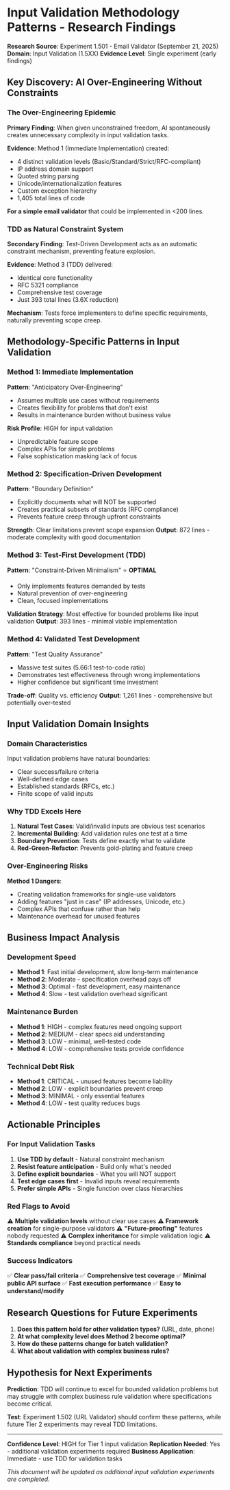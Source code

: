 # Input Validation Methodology Patterns - Research Findings

**Research Source**: Experiment 1.501 - Email Validator (September 21, 2025)
**Domain**: Input Validation (1.5XX)
**Evidence Level**: Single experiment (early findings)

## Key Discovery: AI Over-Engineering Without Constraints

### The Over-Engineering Epidemic

**Primary Finding**: When given unconstrained freedom, AI spontaneously creates unnecessary complexity in input validation tasks.

**Evidence**: Method 1 (Immediate Implementation) created:
- 4 distinct validation levels (Basic/Standard/Strict/RFC-compliant)
- IP address domain support
- Quoted string parsing
- Unicode/internationalization features
- Custom exception hierarchy
- 1,405 total lines of code

**For a simple email validator** that could be implemented in <200 lines.

### TDD as Natural Constraint System

**Secondary Finding**: Test-Driven Development acts as an automatic constraint mechanism, preventing feature explosion.

**Evidence**: Method 3 (TDD) delivered:
- Identical core functionality
- RFC 5321 compliance
- Comprehensive test coverage
- Just 393 total lines (3.6X reduction)

**Mechanism**: Tests force implementers to define specific requirements, naturally preventing scope creep.

## Methodology-Specific Patterns in Input Validation

### Method 1: Immediate Implementation
**Pattern**: "Anticipatory Over-Engineering"
- Assumes multiple use cases without requirements
- Creates flexibility for problems that don't exist
- Results in maintenance burden without business value

**Risk Profile**: HIGH for input validation
- Unpredictable feature scope
- Complex APIs for simple problems
- False sophistication masking lack of focus

### Method 2: Specification-Driven Development
**Pattern**: "Boundary Definition"
- Explicitly documents what will NOT be supported
- Creates practical subsets of standards (RFC compliance)
- Prevents feature creep through upfront constraints

**Strength**: Clear limitations prevent scope expansion
**Output**: 872 lines - moderate complexity with good documentation

### Method 3: Test-First Development (TDD)
**Pattern**: "Constraint-Driven Minimalism" ⭐ **OPTIMAL**
- Only implements features demanded by tests
- Natural prevention of over-engineering
- Clean, focused implementations

**Validation Strategy**: Most effective for bounded problems like input validation
**Output**: 393 lines - minimal viable implementation

### Method 4: Validated Test Development
**Pattern**: "Test Quality Assurance"
- Massive test suites (5.66:1 test-to-code ratio)
- Demonstrates test effectiveness through wrong implementations
- Higher confidence but significant time investment

**Trade-off**: Quality vs. efficiency
**Output**: 1,261 lines - comprehensive but potentially over-tested

## Input Validation Domain Insights

### Domain Characteristics
Input validation problems have natural boundaries:
- Clear success/failure criteria
- Well-defined edge cases
- Established standards (RFCs, etc.)
- Finite scope of valid inputs

### Why TDD Excels Here
1. **Natural Test Cases**: Valid/invalid inputs are obvious test scenarios
2. **Incremental Building**: Add validation rules one test at a time
3. **Boundary Prevention**: Tests define exactly what to validate
4. **Red-Green-Refactor**: Prevents gold-plating and feature creep

### Over-Engineering Risks
**Method 1 Dangers**:
- Creating validation frameworks for single-use validators
- Adding features "just in case" (IP addresses, Unicode, etc.)
- Complex APIs that confuse rather than help
- Maintenance overhead for unused features

## Business Impact Analysis

### Development Speed
- **Method 1**: Fast initial development, slow long-term maintenance
- **Method 2**: Moderate - specification overhead pays off
- **Method 3**: Optimal - fast development, easy maintenance
- **Method 4**: Slow - test validation overhead significant

### Maintenance Burden
- **Method 1**: HIGH - complex features need ongoing support
- **Method 2**: MEDIUM - clear specs aid understanding
- **Method 3**: LOW - minimal, well-tested code
- **Method 4**: LOW - comprehensive tests provide confidence

### Technical Debt Risk
- **Method 1**: CRITICAL - unused features become liability
- **Method 2**: LOW - explicit boundaries prevent creep
- **Method 3**: MINIMAL - only essential features
- **Method 4**: LOW - test quality reduces bugs

## Actionable Principles

### For Input Validation Tasks

1. **Use TDD by default** - Natural constraint mechanism
2. **Resist feature anticipation** - Build only what's needed
3. **Define explicit boundaries** - What you will NOT support
4. **Test edge cases first** - Invalid inputs reveal requirements
5. **Prefer simple APIs** - Single function over class hierarchies

### Red Flags to Avoid

⚠️ **Multiple validation levels** without clear use cases
⚠️ **Framework creation** for single-purpose validators
⚠️ **"Future-proofing"** features nobody requested
⚠️ **Complex inheritance** for simple validation logic
⚠️ **Standards compliance** beyond practical needs

### Success Indicators

✅ **Clear pass/fail criteria**
✅ **Comprehensive test coverage**
✅ **Minimal public API surface**
✅ **Fast execution performance**
✅ **Easy to understand/modify**

## Research Questions for Future Experiments

1. **Does this pattern hold for other validation types?** (URL, date, phone)
2. **At what complexity level does Method 2 become optimal?**
3. **How do these patterns change for batch validation?**
4. **What about validation with complex business rules?**

## Hypothesis for Next Experiments

**Prediction**: TDD will continue to excel for bounded validation problems but may struggle with complex business rule validation where specifications become critical.

**Test**: Experiment 1.502 (URL Validator) should confirm these patterns, while future Tier 2 experiments may reveal TDD limitations.

---

**Confidence Level**: HIGH for Tier 1 input validation
**Replication Needed**: Yes - additional validation experiments required
**Business Application**: Immediate - use TDD for validation tasks

*This document will be updated as additional input validation experiments are completed.*